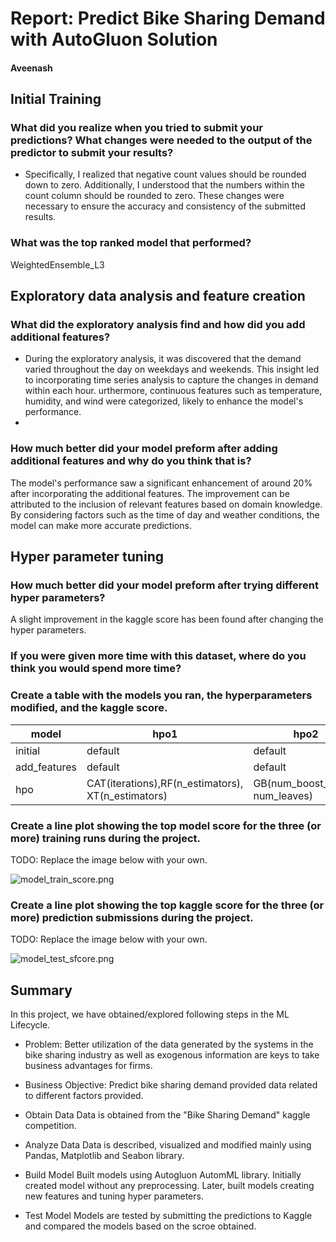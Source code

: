 # Report: Predict Bike Sharing Demand with AutoGluon Solution
#### Aveenash

## Initial Training
### What did you realize when you tried to submit your predictions? What changes were needed to the output of the predictor to submit your results?
-  Specifically, I realized that negative count values should be rounded down to zero. Additionally, I understood that the numbers within the count column should be rounded to zero. These changes were necessary to ensure the accuracy and consistency of the submitted results.
### What was the top ranked model that performed?
WeightedEnsemble_L3

## Exploratory data analysis and feature creation
### What did the exploratory analysis find and how did you add additional features?
- During the exploratory analysis, it was discovered that the demand varied throughout the day on weekdays and weekends. This insight led to incorporating time series analysis to capture the changes in demand within each hour. urthermore, continuous features such as temperature, humidity, and wind were categorized, likely to enhance the model's performance.
- 
### How much better did your model preform after adding additional features and why do you think that is?
The model's performance saw a significant enhancement of around 20% after incorporating the additional features. The improvement can be attributed to the inclusion of relevant features based on domain knowledge. By considering factors such as the time of day and weather conditions, the model can make more accurate predictions.

## Hyper parameter tuning
### How much better did your model preform after trying different hyper parameters?
A slight improvement in the kaggle score has been found after changing the hyper parameters.

### If you were given more time with this dataset, where do you think you would spend more time?


### Create a table with the models you ran, the hyperparameters modified, and the kaggle score.
|model|hpo1|hpo2|hpo3|score|
|--|--|--|--|--|
|initial|default|default|default|1.38713|
|add_features|default|default|default|0.58444|
|hpo|CAT(iterations),RF(n_estimators), XT(n_estimators)|GB(num_boost_round, num_leaves)|scheduler, searcher|0.56331|

### Create a line plot showing the top model score for the three (or more) training runs during the project.

TODO: Replace the image below with your own.

![model_train_score.png](img/model_train_score.png)

### Create a line plot showing the top kaggle score for the three (or more) prediction submissions during the project.

TODO: Replace the image below with your own.

![model_test_sfcore.png](img/model_test_score.png)

## Summary
In this project, we have obtained/explored following steps in the ML Lifecycle.

- Problem:
    Better utilization of the data generated by the systems in the bike sharing industry as well as exogenous information are keys to take business advantages for firms.
    
- Business Objective:
    Predict bike sharing demand provided data related to different factors provided.

- Obtain Data
    Data is obtained from the "Bike Sharing Demand" kaggle competition.
   
- Analyze Data
    Data is described, visualized and modified mainly using Pandas, Matplotlib and Seabon library.
   
- Build Model
    Built models using Autogluon AutomML library. Initially created model without any preprocessing. Later, built models creating new features and tuning hyper parameters.
    
- Test Model
    Models are tested by submitting the predictions to Kaggle and compared the models based on the scroe obtained. 

